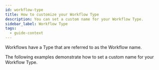 ```yaml
---
id: workflow-type
title: How to customize your Workflow Type
description: You can set a custom name for your Workflow Type.
sidebar_label: Workflow Type
tags:
  - guide-context
---
```


Workflows have a Type that are referred to as the Workflow name.

The following examples demonstrate how to set a custom name for your Workflow Type.
